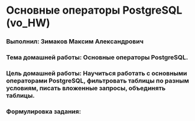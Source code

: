 # Основные операторы PostgreSQL (vo_HW)
### Выполнил: Зимаков Максим Александрович
### Тема домашней работы: Основные операторы PostgreSQL.
### Цель домашней работы: Научиться работать с основными операторами PostgreSQL, фильтровать таблицы по разным условиям, писать вложенные запросы, объединять таблицы.
### Формулировка задания: 
